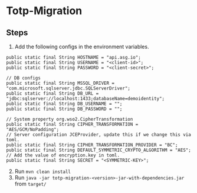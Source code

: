 # Totp-Migration

## Steps
1. Add the following configs in the environment variables.
```
public static final String HOSTNAME = "api.asg.io";
public static final String USERNAME = "<client-id>";
public static final String PASSWORD = "<client-secret>";

// DB configs
public static final String MSSQL_DRIVER = "com.microsoft.sqlserver.jdbc.SQLServerDriver";
public static final String DB_URL = "jdbc:sqlserver://localhost:1433;databaseName=demoidentity";
public static final String DB_USERNAME = "";
public static final String DB_PASSWORD = "";

// System property org.wso2.CipherTransformation
public static final String CIPHER_TRANSFORMATION = "AES/GCM/NoPadding";
// Server configuration JCEProvider, update this if we change this via toml.
public static final String CIPHER_TRANSFORMATION_PROVIDER = "BC";
public static final String DEFAULT_SYMMETRIC_CRYPTO_ALGORITHM = "AES";
// Add the value of encryption.key in toml.
public static final String SECRET = "<SYMMETRIC-KEY>";
```
2. Run `mvn clean install`
3. Run `java -jar totp-migration-<version>-jar-with-dependencies.jar` from `target/`

